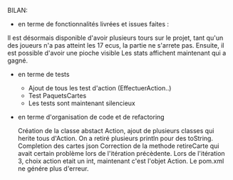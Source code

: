 BILAN: 

- en terme de fonctionnalités livrées et issues faites : 

Il est désormais disponible d'avoir plusieurs tours sur le projet, tant qu'un des joueurs n'a pas atteint les 17 ecus, la partie ne s'arrete pas.
Ensuite, il est possible d'avoir une pioche visible
Les stats affichent maintenant qui a gagné. 
 

- en terme de tests
	- Ajout de tous les test d'action (EffectuerAction..)  
	- Test PaquetsCartes 
	- Les tests sont maintenant silencieux
	


- en terme d'organisation de code et de refactoring

	Création de la classe abstact Action, ajout de plusieurs classes qui herite tous d'Action.
	On a retiré plusieurs println pour des toString. 
	Completion des cartes json
	Correction de la methode retireCarte qui avait certain problème lors de l'itération précèdente.
	Lors de l'itération 3, choix action etait un int, maintenant c'est l'objet Action.
	Le pom.xml ne génére plus d'erreur.

